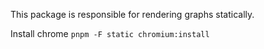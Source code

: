 This package is responsible for rendering graphs statically.

Install chrome `pnpm -F static chromium:install`